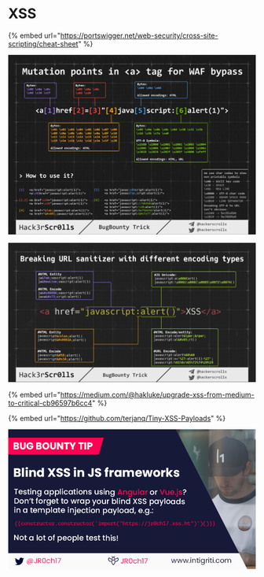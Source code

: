 # XSS

{% embed url="https://portswigger.net/web-security/cross-site-scripting/cheat-sheet" %}



![](<../../.gitbook/assets/imagen (2).png>)

![](<../../.gitbook/assets/imagen (3).png>)

{% embed url="https://medium.com/@hakluke/upgrade-xss-from-medium-to-critical-cb96597b6cc4" %}

{% embed url="https://github.com/terjanq/Tiny-XSS-Payloads" %}

![](<../../.gitbook/assets/imagen (22).png>)
